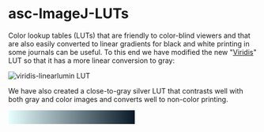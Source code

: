 # asc-ImageJ-LUTs
<p>Color lookup tables (LUTs) that are friendly to color-blind viewers and that are also easily converted to linear gradients for black and white printing in some journals can be useful. To this end we have modified the new &quot;<a href="https://www.youtube.com/watch?v=xAoljeRJ3lU&amp;feature=youtu.be" Title = "Link to a YouTube presentation on the Viridis LUT" >Viridis</a>&quot; LUT so that it has a more linear conversion to gray:</p>
<p><img src="https://fs.magnet.fsu.edu/~lee/asc/ImageJUtilities/IA_Images/viridis-linearlumin_256x28.png" alt="viridis-linearlumin LUT" width="256" height="28" /> </p><p>We have also created a close-to-gray silver LUT that contrasts well with both gray and color images and converts well to non-color printing.</p>
<p><img src="asc-silver_256x28.png" alt="asc-silver LUT" width="256" height="28" /> </p>
